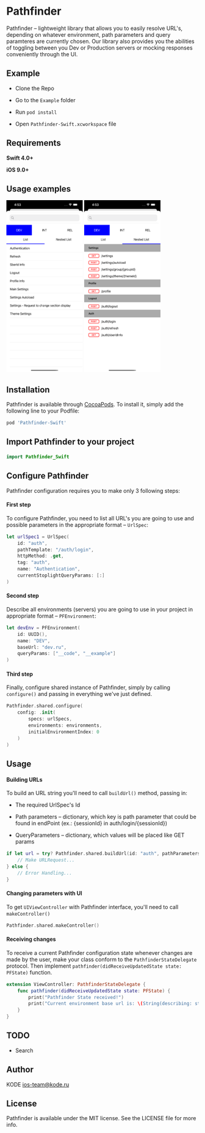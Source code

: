 # Pathfinder

Pathfinder – lightweight library that allows you to easily resolve URL's, depending on whatever environment, path parameters and query paramteres are currently chosen. Our library also provides you the abilities of toggling between you Dev or Production servers or mocking responses conveniently through the UI.

## Example
- Clone the Repo

- Go to the `Example` folder

- Run `pod install`

- Open `Pathfinder-Swift.xcworkspace` file

## Requirements
**Swift 4.0+**

**iOS 9.0+**

## Usage examples
<img src="screenshots/Simulator_Screen_Shot_-_iPhone_12_Pro_Max_-_2021-07-19_at_16.53.04.png" width="200" height="450">
<img src="screenshots/Simulator_Screen_Shot_-_iPhone_12_Pro_Max_-_2021-07-19_at_16.53.10.png" width="200" height="450">

## Installation

Pathfinder is available through [CocoaPods](https://cocoapods.org). To install
it, simply add the following line to your Podfile:

```ruby
pod 'Pathfinder-Swift'
```

## Import Pathfinder to your project
```swift
import Pathfinder_Swift
```

## Configure Pathfinder
Pathfinder configuration requires you to make only 3 following steps: 
#### First step
To configure Pathfinder, you need to list all URL's you are going to use and possible parameters in the appropriate format – `UrlSpec`:
```swift
let urlSpec1 = UrlSpec(
    id: "auth",
    pathTemplate: "/auth/login",
    httpMethod: .get,
    tag: "auth",
    name: "Authentication",
    currentStoplightQueryParams: [:]
)
```
#### Second step
Describe all environments (servers) you are going to use in your project in appropriate format – `PFEnvironment`:
```swift
let devEnv = PFEnvironment(
    id: UUID(),
    name: "DEV",
    baseUrl: "dev.ru",
    queryParams: ["__code", "__example"]
)
```

#### Third step
Finally, configure shared instance of Pathfinder, simply by calling `configure()` and passing in everything we've just defined.
```swift
Pathfinder.shared.configure(
    config: .init(
        specs: urlSpecs,
        environments: environments,
        initialEnvironmentIndex: 0
    )
)
```

## Usage
#### Building URLs
To build an URL string you'll need to call `buildUrl()` method, passing in:
- The required UrlSpec's Id

- Path parameters – dictionary, which key is path parameter that could be found in endPoint (ex.: {sessionId} in auth/login/{sessionId})

- QueryParameters – dictionary, which values will be placed like GET params 
```swift
if let url = try? Pathfinder.shared.buildUrl(id: "auth", pathParameters: [:], queryParameters: [:]) {
    // Make URLRequest...
} else {
    // Error Handling...
}
```

#### Changing parameters with UI
To get `UIViewController` with Pathfinder interface, you'll need to call `makeController()`
```swift
Pathfinder.shared.makeController()
```

#### Receiving changes
To receive a current Pathfinder configuration state whenever changes are made by the user, make your class conform to the `PathfinderStateDelegate` protocol. Then implement `pathfinder(didReceiveUpdatedState state: PFState)` function.
```swift
extension ViewController: PathfinderStateDelegate {
    func pathfinder(didReceiveUpdatedState state: PFState) {
        print("Pathfinder State received!")
        print("Current environment base url is: \(String(describing: state.currentEnvironment?.baseUrl))\n")
    }
}
```

## TODO
- Search

## Author
KODE ios-team@kode.ru

## License

Pathfinder is available under the MIT license. See the LICENSE file for more info.


